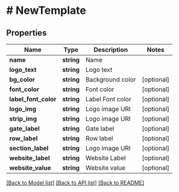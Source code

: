# # NewTemplate

## Properties

Name | Type | Description | Notes
------------ | ------------- | ------------- | -------------
**name** | **string** | Name | 
**logo_text** | **string** | Logo text | 
**bg_color** | **string** | Background color | [optional] 
**font_color** | **string** | Font color | [optional] 
**label_font_color** | **string** | Label Font color | [optional] 
**logo_img** | **string** | Logo image URI | [optional] 
**strip_img** | **string** | Logo image URI | [optional] 
**gate_label** | **string** | Gate label | [optional] 
**row_label** | **string** | Row label | [optional] 
**section_label** | **string** | Logo image URI | [optional] 
**website_label** | **string** | Website Label | [optional] 
**website_value** | **string** | Website value | [optional] 

[[Back to Model list]](../../README.md#documentation-for-models) [[Back to API list]](../../README.md#documentation-for-api-endpoints) [[Back to README]](../../README.md)


